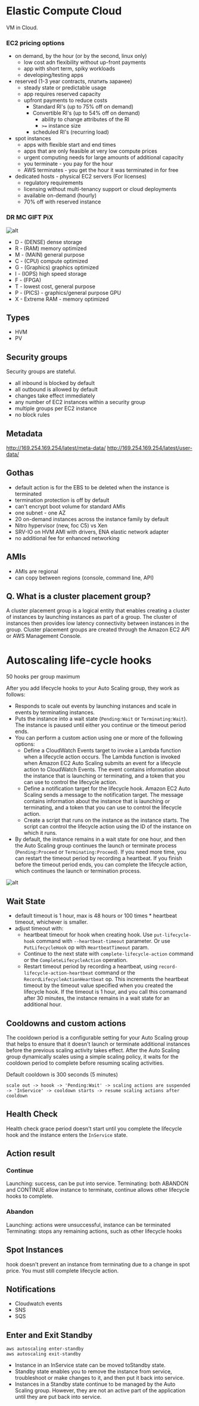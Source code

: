 # Elastic Compute Cloud

VM in Cloud.

### EC2 pricing options
- on demand, by the hour (or by the second, linux only)
    * low cost adn flexibility without up-front payments
    * app with short term, spiky workloads
    * developing/testing apps
- reserved (1-3 year contracts, платить заранее)
    * steady state or predictable usage
    * app requires reserved capacity
    * upfront payments to reduce costs
        * Standard RI's (up to 75% off on demand)
        * Convertible RI's (up to 54% off on demand)
            * ability to change attributes of the RI
            * `>=` instance size
        * scheduled RI's (recurring load)
- spot instances
    * apps with flexible start and end times
    * apps that are only feasible at very low compute prices
    * urgent computing needs for large amounts of additional capacity
    * you terminate - you pay for the hour
    * AWS terminates - you get the hour it was terminated in for free
- dedicated hosts - physical EC2 servers (For licenses)
    * regulatory requirements
    * licensing without multi-tenancy support or cloud deployments
    * available on-demand (hourly)
    * 70% off with reserved instance

### DR MC GIFT PiX

![alt](./images/instance_types.png)

- D - (DENSE) dense storage
- R - (RAM) memory optimized
- M - (MAIN) general purpose
- C - (CPU) compute optimized
- G - (Graphics) graphics optimized
- I - (IOPS) high speed storage
- F - (FPGA)
- T - lowest cost, general purpose
- P - (PICS) - graphics/general purpose GPU
- X - Extreme RAM - memory optimized

## Types

- HVM
- PV

## Security groups

Security groups are stateful.
- all inbound is blocked by default
- all outbound is allowed by default
- changes take effect immediately
- any number of EC2 instances within a security group
- multiple groups per EC2 instance
- no block rules

## Metadata

http://169.254.169.254/latest/meta-data/
http://169.254.169.254/latest/user-data/

## Gothas

- default action is for the EBS to be deleted when the instance is terminated
- termination protection is off by default
- can't encrypt boot volume for standard AMIs
- one subnet - one AZ
- 20 on-demand instances across the instance family by default
- Nitro hypervisor (new, foc C5) vs Xen
- SRV-IO on HVM AMI with drivers, ENA elastic network adapter
- no additional fee for enhanced networking

## AMIs

- AMIs are regional
- can copy between regions (console, command line, API)

## Q. What is a cluster placement group?

A cluster placement group is a logical entity that enables creating a cluster of instances by launching instances as part of a group. The cluster of instances then provides low latency connectivity between instances in the group. Cluster placement groups are created through the Amazon EC2 API or AWS Management Console.

# Autoscaling life-cycle hooks

50 hooks per group maximum


After you add lifecycle hooks to your Auto Scaling group, they work as follows:
- Responds to scale out events by launching instances and scale in events by terminating instances.
- Puts the instance into a wait state (`Pending:Wait` or `Terminating:Wait`). The instance is paused until either you continue or the timeout period ends.
- You can perform a custom action using one or more of the following options:
    - Define a CloudWatch Events target to invoke a Lambda function when a lifecycle action occurs. The Lambda function is invoked when Amazon EC2 Auto Scaling submits an event for a lifecycle action to CloudWatch Events. The event contains information about the instance that is launching or terminating, and a token that you can use to control the lifecycle action.
    - Define a notification target for the lifecycle hook. Amazon EC2 Auto Scaling sends a message to the notification target. The message contains information about the instance that is launching or terminating, and a token that you can use to control the lifecycle action.
    - Create a script that runs on the instance as the instance starts. The script can control the lifecycle action using the ID of the instance on which it runs.
- By default, the instance remains in a wait state for one hour, and then the Auto Scaling group continues the launch or terminate process (`Pending:Proceed` or `Terminating:Proceed`). If you need more time, you can restart the timeout period by recording a heartbeat. If you finish before the timeout period ends, you can complete the lifecycle action, which continues the launch or termination process.

![alt](./images/lifecycle_hooks.png)

## Wait State

- default timeout is 1 hour, max is 48 hours or 100 times * heartbeat timeout, whichever is smaller.
- adjust timeout with:
     - heartbeat timeout for hook when creating hook. Use `put-lifecycle-hook` command with `--heartbeat-timeout` parameter. Or use `PutLifecycleHook` op with `HeartbeatTimeout` param.
     - Continue to the next state with `complete-lifecycle-action` command or the `CompleteLifecycleAction` operation.
     - Restart timeout period by recording a heartbeat, using `record-lifecycle-action-heartbeat` command or the `RecordLifecycleActionHeartbeat` op. This increments the heartbeat timeout by the timeout value specified when you created the lifecycle hook. If the timeout is 1 hour, and you call this comamand after 30 minutes, the instance remains in a wait state for an additional hour.

## Cooldowns and custom actions

The cooldown period is a configurable setting for your Auto Scaling group that helps to ensure that it doesn't launch or terminate additional instances before the previous scaling activity takes effect. After the Auto Scaling group dynamically scales using a simple scaling policy, it waits for the cooldown period to complete before resuming scaling activities.

Default cooldown is 300 seconds (5 minutes)

`scale out -> hoook -> 'Pending:Wait' -> scaling actions are suspended -> 'InService' -> cooldown starts -> resume scaling actions after cooldown
`

## Health Check

Health check grace period doesn't start until you complete the lifecycle hook and the instance enters the `InService` state.

## Action result

### Continue

Launching: success, can be put into service.
Terminating: both ABANDON and CONTINUE allow instance to terminate, continue allows other lifecycle hooks to complete.

### Abandon

Launching: actions were unsuccessful, instance can be terminated
Terminating: stops any remaining actions, such as other lifecycle hooks

## Spot Instances

hook doesn't prevent an instance from terminating due to a change in spot price. You must still complete lifecycle action.

## Notifications

- Cloudwatch events
- SNS
- SQS

## Enter and Exit Standby
```
aws autoscaling enter-standby
aws autoscaling exit-standby
```

- Instance in an InService state can be moved toStandby state.
- Standby state enables you to remove the instance from service, troubleshoot or make changes to it, and then put it back into service.
- Instances in a Standby state continue to be managed by the Auto Scaling group. However, they are not an active part of the application until they are put back into service.